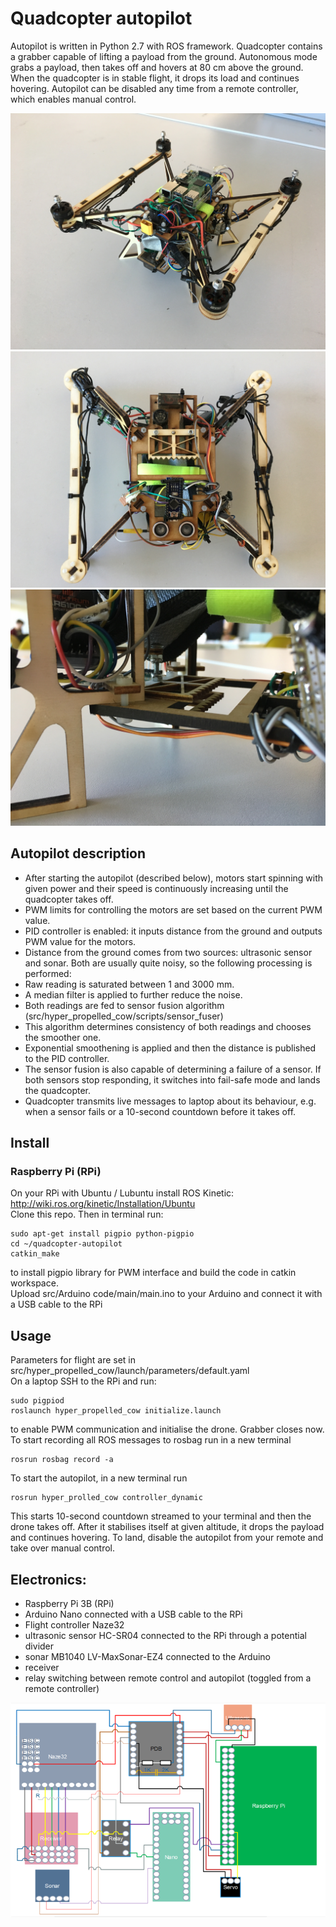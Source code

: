 # Quadcopter autopilot

Autopilot is written in Python 2.7 with ROS framework. Quadcopter contains a grabber capable of lifting a payload from the ground. Autonomous mode grabs a payload, then takes off and hovers at 80 cm above the ground. When the quadcopter is in stable flight, it drops its load and continues hovering. Autopilot can be disabled any time from a remote controller, which enables manual control.

![overview](img/overview.jpg?raw=true "wiring diagram")
![bottom](img/bottom.jpg?raw=true "wiring diagram")
![grabber](img/grabber.jpg?raw=true "wiring diagram")

## Autopilot description
 - After starting the autopilot (described below), motors start spinning with given power and their speed is continuously increasing until the quadcopter takes off.
 - PWM limits for controlling the motors are set based on the current PWM value.
 - PID controller is enabled: it inputs distance from the ground and outputs PWM value for the motors.
 - Distance from the ground comes from two sources: ultrasonic sensor and sonar. Both are usually quite noisy, so the following processing is performed:
 - Raw reading is saturated between 1 and 3000 mm.
 - A median filter is applied to further reduce the noise.
 - Both readings are fed to sensor fusion algorithm (src/hyper_propelled_cow/scripts/sensor_fuser)
 - This algorithm determines consistency of both readings and chooses the smoother one.
 - Exponential smoothening is applied and then the distance is published to the PID controller.
 - The sensor fusion is also capable of determining a failure of a sensor. If both sensors stop responding, it switches into fail-safe mode and lands the quadcopter.
 - Quadcopter transmits live messages to laptop about its behaviour, e.g. when a sensor fails or a 10-second countdown before it takes off.

## Install
### Raspberry Pi (RPi)
On your RPi with Ubuntu / Lubuntu install ROS Kinetic: http://wiki.ros.org/kinetic/Installation/Ubuntu <br />
Clone this repo.
Then in terminal run:
```
sudo apt-get install pigpio python-pigpio
cd ~/quadcopter-autopilot
catkin_make
```
to install pigpio library for PWM interface and build the code in catkin workspace. <br />
Upload src/Arduino code/main/main.ino to your Arduino and connect it with a USB cable to the RPi

## Usage
Parameters for flight are set in src/hyper_propelled_cow/launch/parameters/default.yaml <br />
On a laptop SSH to the RPi and run:
```
sudo pigpiod
roslaunch hyper_propelled_cow initialize.launch
```
to enable PWM communication and initialise the drone. Grabber closes now. <br />
To start recording all ROS messages to rosbag run in a new terminal
```
rosrun rosbag record -a
```
To start the autopilot, in a new terminal run
```
rosrun hyper_prolled_cow controller_dynamic
```
This starts 10-second countdown streamed to your terminal and then the drone takes off.
After it stabilises itself at given altitude, it drops the payload and continues hovering. To land, disable the autopilot from your remote and take over manual control.

## Electronics:
 - Raspberry Pi 3B (RPi)
 - Arduino Nano connected with a USB cable to the RPi
 - Flight controller Naze32
 - ultrasonic sensor HC-SR04 connected to the RPi through a potential divider
 - sonar MB1040 LV-MaxSonar-EZ4 connected to the Arduino
 - receiver
 - relay switching between remote control and autopilot (toggled from a remote controller)

![wiring diagram](img/wiring_diagram.png?raw=true "wiring diagram")
